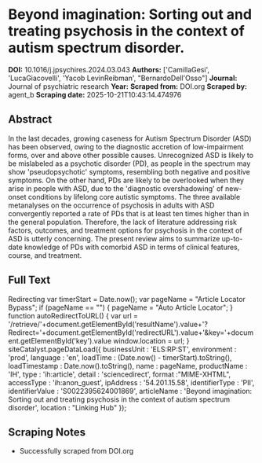 # Beyond imagination: Sorting out and treating psychosis in the context of autism spectrum disorder.

**DOI:** 10.1016/j.jpsychires.2024.03.043
**Authors:** ['CamillaGesi', 'LucaGiacovelli', 'Yacob LevinReibman', "BernardoDell'Osso"]
**Journal:** Journal of psychiatric research
**Year:** 
**Scraped from:** DOI.org
**Scraped by:** agent_b
**Scraping date:** 2025-10-21T10:43:14.474976

## Abstract

In the last decades, growing caseness for Autism Spectrum Disorder (ASD) has been observed, owing to the diagnostic accretion of low-impairment forms, over and above other possible causes. Unrecognized ASD is likely to be mislabeled as a psychotic disorder (PD), as people in the spectrum may show 'pseudopsychotic' symptoms, resembling both negative and positive symptoms. On the other hand, PDs are likely to be overlooked when they arise in people with ASD, due to the 'diagnostic overshadowing' of new-onset conditions by lifelong core autistic symptoms. The three available metanalyses on the occurrence of psychosis in adults with ASD convergently reported a rate of PDs that is at least ten times higher than in the general population. Therefore, the lack of literature addressing risk factors, outcomes, and treatment options for psychosis in the context of ASD is utterly concerning. The present review aims to summarize up-to-date knowledge of PDs with comorbid ASD in terms of clinical features, course, and treatment.

## Full Text

Redirecting var timerStart = Date.now(); var pageName = "Article Locator Bypass"; if (pageName == "") { pageName = "Auto Article Locator"; } function autoRedirectToURL() { var url = '/retrieve/'+document.getElementById('resultName').value+'?Redirect='+document.getElementById('redirectURL').value+'&key='+document.getElementById('key').value window.location = url; } siteCatalyst.pageDataLoad({ businessUnit : 'ELS:RP:ST', environment : 'prod', language : 'en', loadTime : (Date.now() - timerStart).toString(), loadTimestamp : Date.now().toString(), name : pageName, productName : 'IH', type : 'ih:article', detail : 'sciencedirect', format :"MIME-XHTML", accessType : 'ih:anon_guest', ipAddress : '54.201.15.58', identifierType : 'PII', identifierValue : 'S0022395624001869', articleName : 'Beyond imagination: Sorting out and treating psychosis in the context of autism spectrum disorder', location : "Linking Hub" });

## Scraping Notes

- Successfully scraped from DOI.org
